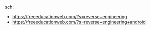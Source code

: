 sch:
- https://freeeducationweb.com/?s=reverse+engineering
- https://freeeducationweb.com/?s=reverse+engineering+android

